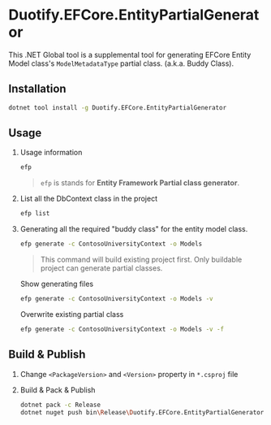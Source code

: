 # Duotify.EFCore.EntityPartialGenerator

This .NET Global tool is a supplemental tool for generating EFCore Entity Model class's `ModelMetadataType` partial class. (a.k.a. Buddy Class).

## Installation

```sh
dotnet tool install -g Duotify.EFCore.EntityPartialGenerator
```

## Usage

1. Usage information

    ```sh
    efp
    ```

    > `efp` is stands for **Entity Framework Partial class generator**.

1. List all the DbContext class in the project

    ```sh
    efp list
    ```

2. Generating all the required "buddy class" for the entity model class.

    ```sh
    efp generate -c ContosoUniversityContext -o Models
    ```

    > This command will build existing project first. Only buildable project can generate partial classes.

    Show generating files 

    ```sh
    efp generate -c ContosoUniversityContext -o Models -v
    ```

    Overwrite existing partial class

    ```sh
    efp generate -c ContosoUniversityContext -o Models -v -f
    ```

## Build & Publish

1. Change `<PackageVersion>` and `<Version>` property in `*.csproj` file

2. Build & Pack & Publish

    ```sh
    dotnet pack -c Release
    dotnet nuget push bin\Release\Duotify.EFCore.EntityPartialGenerator.1.3.0.nupkg --api-key YourApiKeyFromNuGetOrg --source https://api.nuget.org/v3/index.json
    ```

